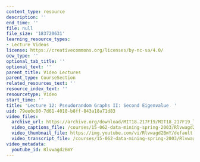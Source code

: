 ```yaml
---
content_type: resource
description: ''
end_time: ''
file: null
file_size: '183720631'
learning_resource_types:
- Lecture Videos
license: https://creativecommons.org/licenses/by-nc-sa/4.0/
ocw_type: ''
optional_tab_title: ''
optional_text: ''
parent_title: Video Lectures
parent_type: CourseSection
related_resources_text: ''
resource_index_text: ''
resourcetype: Video
start_time: ''
title: 'Lecture 12: Pseudorandom Graphs II: Second Eigenvalue  '
uid: 79ee0c80-7d61-4018-b8ff-843a18a71d83
video_files:
  archive_url: https://archive.org/download/MIT18.217F19/MIT18_217F19_lec12_300k.mp4
  video_captions_file: /courses/15-062-data-mining-spring-2003/Rlvwagd2BmY_captions.vtt
  video_thumbnail_file: https://img.youtube.com/vi/Rlvwagd2BmY/default.jpg
  video_transcript_file: /courses/15-062-data-mining-spring-2003/Rlvwagd2BmY_transcript.pdf
video_metadata:
  youtube_id: Rlvwagd2BmY
---
```

